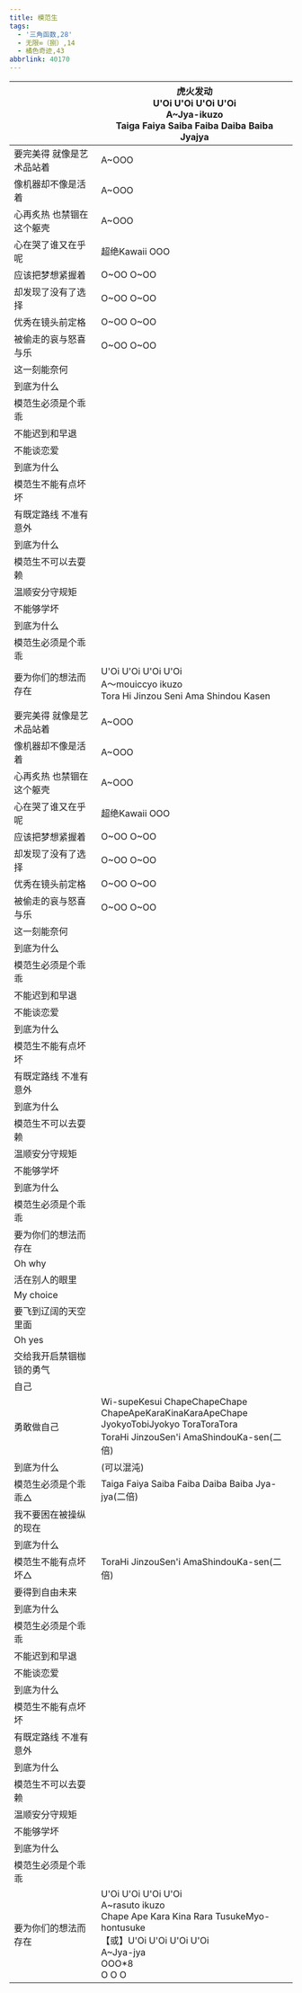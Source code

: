 ```yaml
---
title: 模范生
tags:
  - '三角函数,28'
  - 无限∞（捌）,14
  - 橘色奇迹,43
abbrlink: 40170
---
```

|      |虎火发动<br>U'Oi U'Oi U'Oi U'Oi<br>A~Jya-ikuzo<br>Taiga Faiya Saiba Faiba Daiba Baiba Jyajya|
|--|--|
|要完美得 就像是艺术品站着|A~OOO|
|像机器却不像是活着|A~OOO|
|心再炙热 也禁锢在这个躯壳|A~OOO|
|心在哭了谁又在乎呢|超绝Kawaii OOO|
|应该把梦想紧握着|O~OO O~OO|
|却发现了没有了选择|O~OO O~OO|
|优秀在镜头前定格|O~OO O~OO|
|被偷走的哀与怒喜与乐|O~OO O~OO|
|这一刻能奈何|      |
|到底为什么|      |
|模范生必须是个乖乖|      |
|不能迟到和早退|      |
|不能谈恋爱|      |
|到底为什么|      |
|模范生不能有点坏坏|      |
|有既定路线 不准有意外|      |
|到底为什么|      |
|模范生不可以去耍赖|      |
|温顺安分守规矩|      |
|不能够学坏|      |
|到底为什么|      |
|模范生必须是个乖乖|      |
|要为你们的想法而存在|U'Oi U'Oi U'Oi U'Oi<br>A～mouiccyo ikuzo<br>Tora Hi Jinzou Seni Ama Shindou Kasen|
|      |      |
|要完美得 就像是艺术品站着|A~OOO|
|像机器却不像是活着|A~OOO|
|心再炙热 也禁锢在这个躯壳|A~OOO|
|心在哭了谁又在乎呢|超绝Kawaii OOO|
|应该把梦想紧握着|O~OO O~OO|
|却发现了没有了选择|O~OO O~OO|
|优秀在镜头前定格|O~OO O~OO|
|被偷走的哀与怒喜与乐|O~OO O~OO|
|这一刻能奈何|      |
|到底为什么|      |
|模范生必须是个乖乖|      |
|不能迟到和早退|      |
|不能谈恋爱|      |
|到底为什么|      |
|模范生不能有点坏坏|      |
|有既定路线 不准有意外|      |
|到底为什么|      |
|模范生不可以去耍赖|      |
|温顺安分守规矩|      |
|不能够学坏|      |
|到底为什么|      |
|模范生必须是个乖乖|      |
|要为你们的想法而存在|      |
|Oh why|      |
|活在别人的眼里|      |
|My choice|      |
|要飞到辽阔的天空里面|      |
|Oh yes|      |
|交给我开启禁锢枷锁的勇气|      |
|自己|      |
|勇敢做自己|Wi-supeKesui ChapeChapeChape<br>ChapeApeKaraKinaKaraApeChape<br>JyokyoTobiJyokyo ToraToraTora<br>ToraHi JinzouSen'i AmaShindouKa-sen(二倍)|
|到底为什么|(可以混沌)|
|模范生必须是个乖乖△|Taiga Faiya Saiba Faiba Daiba Baiba Jya-jya(二倍)|
|我不要困在被操纵的现在|      |
|到底为什么|      |
|模范生不能有点坏坏△|ToraHi JinzouSen'i AmaShindouKa-sen(二倍)|
|要得到自由未来|      |
|到底为什么|      |
|模范生必须是个乖乖|      |
|不能迟到和早退|      |
|不能谈恋爱|      |
|到底为什么|      |
|模范生不能有点坏坏|      |
|有既定路线 不准有意外|      |
|到底为什么|      |
|模范生不可以去耍赖|      |
|温顺安分守规矩|      |
|不能够学坏|      |
|到底为什么|      |
|模范生必须是个乖乖|      |
|要为你们的想法而存在|U'Oi U'Oi U'Oi U'Oi<br>A~rasuto ikuzo<br>Chape Ape Kara Kina Rara TusukeMyo-hontusuke<br>【或】U'Oi U'Oi U'Oi U'Oi<br>A~Jya-jya<br>OOO*8<br>O O O|